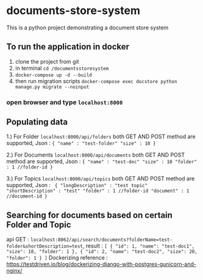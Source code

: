 # documents-store-system
This is a python project demonstrating a document store system

## To run the application in docker
1. clone the project from git
2. in terminal `cd /documentsstoresystem`
3. `docker-compose up -d --build`
4. then run migration scripts `docker-compose exec docstore python manage.py migrate --noinput`

### open browser and type `localhost:8000`

## Populating data
1.) For Folder `localhost:8000/api/folders` both GET AND POST method are supported, 
Json : `{
 "name" : "test-folder"
 "size" : 10
}`

2.) For Documents `localhost:8000/api/documents` both GET AND POST method are supported, 
Json : `{
 "name" : "test-doc"
 "size" : 10
 "folder" : 1 //folder-id
}`

3.) For Topics `localhost:8000/api/topics` both GET AND POST method are supported, 
Json : ` {
 "longDescription" : "test topic"
 "shortDescription" : "test"
 "folder" : 1 //folder-id
 "document" : 1 //document-id
}`

## Searching for documents based on certain Folder and Topic
api GET : `localhost:8062/api/search/documents?folderName=test-folder&shortDescription=test`, 
result : 
`
[
    {
        "id": 1,
        "name": "test-doc1",
        "size": 10,
        "folder": 1
    },
    {
        "id": 2,
        "name": "test-doc2",
        "size": 20,
        "folder": 1
    }
]
`
Dockerizing reference :
https://testdriven.io/blog/dockerizing-django-with-postgres-gunicorn-and-nginx/
